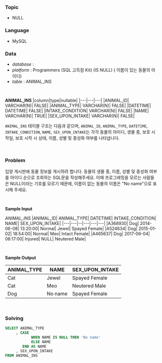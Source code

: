 ### Topic
- NULL
  
### Language
- MySQL

### Data
- *database* : 
- *platform* : Programmers (SQL 고득점 Kit) (IS NULL) (
이름이 있는 동물의 아이디)
- *table* : ANIMAL_INS 

<br>

**ANIMAL_INS**
|column|type|nullable|
|---|---|---|
|ANIMAL_ID|	VARCHAR(N)|	FALSE|
|ANIMAL_TYPE|	VARCHAR(N)|	FALSE|
|DATETIME|	DATETIME|	FALSE|
|INTAKE_CONDITION|	VARCHAR(N)|	FALSE|
|NAME|	VARCHAR(N)|	TRUE|
|SEX_UPON_INTAKE|	VARCHAR(N)|	FALSE|

`ANIMAL_INS` 테이블 구조는 다음과 같으며, `ANIMAL_ID`, `ANIMAL_TYPE`, `DATETIME`, `INTAKE_CONDITION`, `NAME`, `SEX_UPON_INTAKE`는 각각 동물의 아이디, 생물 종, 보호 시작일, 보호 시작 시 상태, 이름, 성별 및 중성화 여부를 나타냅니다.

<br>


### Problem
입양 게시판에 동물 정보를 게시하려 합니다. 동물의 생물 종, 이름, 성별 및 중성화 여부를 아이디 순으로 조회하는 SQL문을 작성해주세요. 이때 프로그래밍을 모르는 사람들은 NULL이라는 기호를 모르기 때문에, 이름이 없는 동물의 이름은 "No name"으로 표시해 주세요.

<br>

**Sample Input**

*ANIMAL_INS*
|ANIMAL_ID|	ANIMAL_TYPE|	DATETIME|	INTAKE_CONDITION|	NAME|	SEX_UPON_INTAKE|
|---|---|--|---|---|---|
|A368930|	Dog|	2014-06-08| 13:20:00|	Normal|	Jewel|	Spayed Female|
|A524634|	Dog|	2015-01-02| 18:54:00|	Normal|	Meo|	Intact Female|
|A465637|	Dog|	2017-06-04| 08:17:00|	Injured|	NULL|	Neutered Male|

<br>

**Sample Output**

|ANIMAL_TYPE|	NAME|	SEX_UPON_INTAKE|
|---|---|---|
|Cat|	Jewel|	Spayed Female|
|Cat|	Meo|	Neutered Male|
|Dog|	No name|	Spayed Female|

<br>

### Solving

```sql
SELECT ANIMAL_TYPE
     , CASE
            WHEN NAME IS NULL THEN 'No name'
            ELSE NAME
        END AS NAME
     , SEX_UPON_INTAKE
FROM ANIMAL_INS
```
